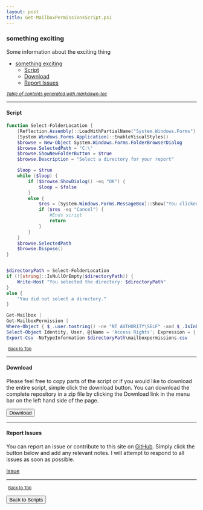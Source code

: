 ```yaml
---
layout: post
title: Get-MailboxPermissionsScript.ps1
---
```


### something exciting

Some information about the exciting thing

- [something exciting](#something-exciting)
  - [Script](#script)
  - [Download](#download)
  - [Report Issues](#report-issues)

<small><i><a href='http://ecotrust-canada.github.io/markdown-toc/'>Table of contents generated with markdown-toc</a></i></small>

---

#### Script

```powershell
function Select-FolderLocation {
    [Reflection.Assembly]::LoadWithPartialName("System.Windows.Forms") | Out-Null
    [System.Windows.Forms.Application]::EnableVisualStyles()
    $browse = New-Object System.Windows.Forms.FolderBrowserDialog
    $browse.SelectedPath = "C:\"
    $browse.ShowNewFolderButton = $true
    $browse.Description = "Select a directory for your report"

    $loop = $true
    while ($loop) {
        if ($browse.ShowDialog() -eq "OK") {
            $loop = $false
        }
        else {
            $res = [System.Windows.Forms.MessageBox]::Show("You clicked Cancel. Would you like to try again or exit?", "Select a location", [System.Windows.Forms.MessageBoxButtons]::RetryCancel)
            if ($res -eq "Cancel") {
                #Ends script
                return
            }
        }
    }
    $browse.SelectedPath
    $browse.Dispose()
}


$directoryPath = Select-FolderLocation
if (![string]::IsNullOrEmpty($directoryPath)) {
    Write-Host "You selected the directory: $directoryPath"
}
else {
    "You did not select a directory."
}

Get-Mailbox |
Get-MailboxPermission |
Where-Object { $_.user.tostring() -ne "NT AUTHORITY\SELF" -and $_.IsInherited -eq $false } |
Select-Object Identity, User, @{Name = 'Access Rights'; Expression = { [string]::join(', ', $_.AccessRights) } } |
Export-Csv -NoTypeInformation $directoryPath\mailboxpermissions.csv
```

<span style="font-size:11px;"><a href="#"><i class="fas fa-caret-up" aria-hidden="true" style="color: white; margin-right:5px;"></i>Back to Top</a></span>

---

#### Download

Please feel free to copy parts of the script or if you would like to download the entire script, simple click the download button. You can download the complete repository in a zip file by clicking the Download link in the menu bar on the left hand side of the page.

<button class="btn" type="submit" onclick="window.open('/PowerShell/scripts/Exchange/Get-MailboxPermissionsScript.ps1')">
    <i class="fa fa-cloud-download-alt">
    </i>
        Download
</button>

---

#### Report Issues

You can report an issue or contribute to this site on <a href="https://github.com/BanterBoy/scripts-blog/issues">GitHub</a>. Simply click the button below and add any relevant notes. I will attempt to respond to all issues as soon as possible.

<!-- Place this tag where you want the button to render. -->

<a class="github-button" href="https://github.com/BanterBoy/scripts-blog/issues/new?title=Get-MailboxPermissionsScript.ps1&body=There is a problem with this function. Please find details below." data-show-count="true" aria-label="Issue BanterBoy/scripts-blog on GitHub">Issue</a>

---

<span style="font-size:11px;"><a href="#"><i class="fas fa-caret-up" aria-hidden="true" style="color: white; margin-right:5px;"></i>Back to Top</a></span>

<a href="/menu/_pages/scripts.html">
    <button class="btn">
        <i class='fas fa-reply'>
        </i>
            Back to Scripts
    </button>
</a>

[1]: http://ecotrust-canada.github.io/markdown-toc
[2]: https://github.com/googlearchive/code-prettify
